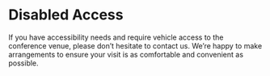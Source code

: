 # Disabled Access

If you have accessibility needs and require vehicle access to the conference venue, please don’t hesitate to contact us. We’re happy to make arrangements to ensure your visit is as comfortable and convenient as possible.
